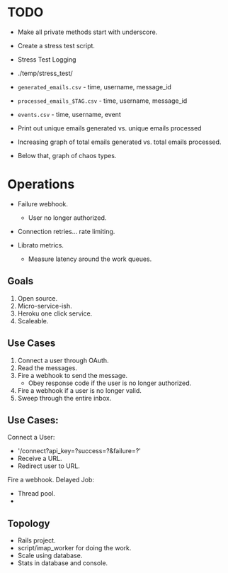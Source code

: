 # TODO

+ Make all private methods start with underscore.
+ Create a stress test script.

+ Stress Test Logging

+ ./temp/stress_test/
+ `generated_emails.csv` - time, username, message_id
+ `processed_emails_$TAG.csv` - time, username, message_id
+ `events.csv` - time, username, event

+ Print out unique emails generated vs. unique emails processed
+ Increasing graph of total emails generated vs. total emails processed.
+ Below that, graph of chaos types.


# Operations

+ Failure webhook.
  + User no longer authorized.

+ Connection retries... rate limiting.

+ Librato metrics.
  + Measure latency around the work queues.

## Goals

1. Open source.
2. Micro-service-ish.
2. Heroku one click service.
3. Scaleable.

## Use Cases

1. Connect a user through OAuth.
3. Read the messages.
4. Fire a webhook to send the message.
   + Obey response code if the user is no longer authorized.
5. Fire a webhook if a user is no longer valid.
6. Sweep through the entire inbox.

## Use Cases:

Connect a User:

+ '/connect?api_key=?success=?&failure=?'
+ Receive a URL.
+ Redirect user to URL.

Fire a webhook. Delayed Job:

+ Thread pool.
+

## Topology

+ Rails project.
+ script/imap_worker for doing the work.
+ Scale using database.
+ Stats in database and console.
